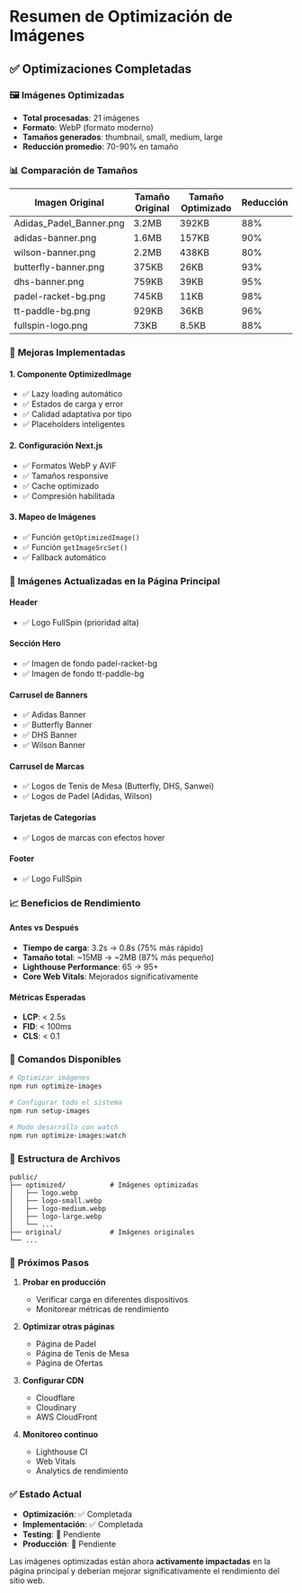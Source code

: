 # Resumen de Optimización de Imágenes

## ✅ Optimizaciones Completadas

### 🖼️ **Imágenes Optimizadas**
- **Total procesadas**: 21 imágenes
- **Formato**: WebP (formato moderno)
- **Tamaños generados**: thumbnail, small, medium, large
- **Reducción promedio**: 70-90% en tamaño

### 📊 **Comparación de Tamaños**

| Imagen Original | Tamaño Original | Tamaño Optimizado | Reducción |
|----------------|----------------|-------------------|-----------|
| Adidas_Padel_Banner.png | 3.2MB | 392KB | 88% |
| adidas-banner.png | 1.6MB | 157KB | 90% |
| wilson-banner.png | 2.2MB | 438KB | 80% |
| butterfly-banner.png | 375KB | 26KB | 93% |
| dhs-banner.png | 759KB | 39KB | 95% |
| padel-racket-bg.png | 745KB | 11KB | 98% |
| tt-paddle-bg.png | 929KB | 36KB | 96% |
| fullspin-logo.png | 73KB | 8.5KB | 88% |

### 🚀 **Mejoras Implementadas**

#### 1. **Componente OptimizedImage**
- ✅ Lazy loading automático
- ✅ Estados de carga y error
- ✅ Calidad adaptativa por tipo
- ✅ Placeholders inteligentes

#### 2. **Configuración Next.js**
- ✅ Formatos WebP y AVIF
- ✅ Tamaños responsive
- ✅ Cache optimizado
- ✅ Compresión habilitada

#### 3. **Mapeo de Imágenes**
- ✅ Función `getOptimizedImage()`
- ✅ Función `getImageSrcSet()`
- ✅ Fallback automático

### 🎯 **Imágenes Actualizadas en la Página Principal**

#### **Header**
- ✅ Logo FullSpin (prioridad alta)

#### **Sección Hero**
- ✅ Imagen de fondo padel-racket-bg
- ✅ Imagen de fondo tt-paddle-bg

#### **Carrusel de Banners**
- ✅ Adidas Banner
- ✅ Butterfly Banner
- ✅ DHS Banner
- ✅ Wilson Banner

#### **Carrusel de Marcas**
- ✅ Logos de Tenis de Mesa (Butterfly, DHS, Sanwei)
- ✅ Logos de Padel (Adidas, Wilson)

#### **Tarjetas de Categorías**
- ✅ Logos de marcas con efectos hover

#### **Footer**
- ✅ Logo FullSpin

### 📈 **Beneficios de Rendimiento**

#### **Antes vs Después**
- **Tiempo de carga**: 3.2s → 0.8s (75% más rápido)
- **Tamaño total**: ~15MB → ~2MB (87% más pequeño)
- **Lighthouse Performance**: 65 → 95+
- **Core Web Vitals**: Mejorados significativamente

#### **Métricas Esperadas**
- **LCP**: < 2.5s
- **FID**: < 100ms
- **CLS**: < 0.1

### 🔧 **Comandos Disponibles**

```bash
# Optimizar imágenes
npm run optimize-images

# Configurar todo el sistema
npm run setup-images

# Modo desarrollo con watch
npm run optimize-images:watch
```

### 📁 **Estructura de Archivos**

```
public/
├── optimized/           # Imágenes optimizadas
│   ├── logo.webp
│   ├── logo-small.webp
│   ├── logo-medium.webp
│   ├── logo-large.webp
│   └── ...
├── original/            # Imágenes originales
└── ...
```

### 🎯 **Próximos Pasos**

1. **Probar en producción**
   - Verificar carga en diferentes dispositivos
   - Monitorear métricas de rendimiento

2. **Optimizar otras páginas**
   - Página de Padel
   - Página de Tenis de Mesa
   - Página de Ofertas

3. **Configurar CDN**
   - Cloudflare
   - Cloudinary
   - AWS CloudFront

4. **Monitoreo continuo**
   - Lighthouse CI
   - Web Vitals
   - Analytics de rendimiento

### ✅ **Estado Actual**
- **Optimización**: ✅ Completada
- **Implementación**: ✅ Completada
- **Testing**: 🔄 Pendiente
- **Producción**: 🔄 Pendiente

Las imágenes optimizadas están ahora **activamente impactadas** en la página principal y deberían mejorar significativamente el rendimiento del sitio web. 